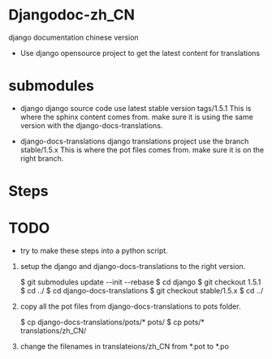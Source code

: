 Djangodoc-zh_CN
===============

django documentation chinese version

* Use django opensource project to get the latest content for translations

submodules
==========
* django
  django source code use latest stable version tags/1.5.1
  This is where the sphinx content comes from. make sure it is using the same version with the django-docs-translations.
  
* django-docs-translations
  django translations project use the branch stable/1.5.x
  This is where the pot files comes from. make sure it is on the right   branch.

Steps
=====

# TODO
* try to make these steps into a python script.

1. setup the django and django-docs-translations to the right version.

    $ git submodules update --init --rebase
    $ cd django
    $ git checkout 1.5.1
    $ cd ../
    $ cd django-docs-translations
    $ git checkout stable/1.5.x
    $ cd ../

1. copy all the pot files from django-docs-translations to pots folder.

    $ cp django-docs-translations/pots/* pots/
    $ cp pots/* translations/zh_CN/
    
1. change the filenames in translateions/zh_CN from *.pot to *.po



    
    
    
    